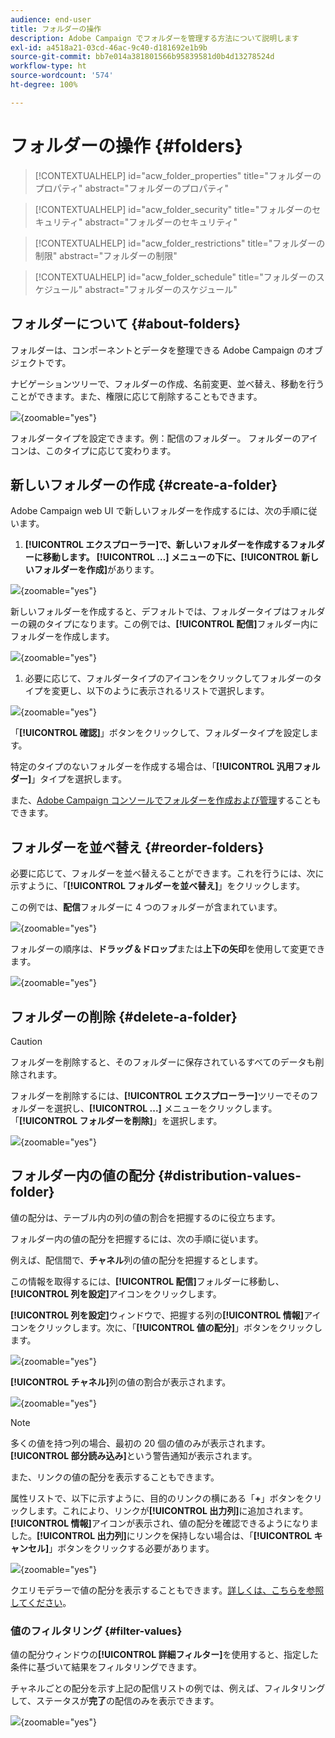 ```yaml
---
audience: end-user
title: フォルダーの操作
description: Adobe Campaign でフォルダーを管理する方法について説明します
exl-id: a4518a21-03cd-46ac-9c40-d181692e1b9b
source-git-commit: bb7e014a381801566b95839581d0b4d13278524d
workflow-type: ht
source-wordcount: '574'
ht-degree: 100%

---
```


# フォルダーの操作 {#folders}

>[!CONTEXTUALHELP]
>id="acw_folder_properties"
>title="フォルダーのプロパティ"
>abstract="フォルダーのプロパティ"

>[!CONTEXTUALHELP]
>id="acw_folder_security"
>title="フォルダーのセキュリティ"
>abstract="フォルダーのセキュリティ"

>[!CONTEXTUALHELP]
>id="acw_folder_restrictions"
>title="フォルダーの制限"
>abstract="フォルダーの制限"

>[!CONTEXTUALHELP]
>id="acw_folder_schedule"
>title="フォルダーのスケジュール"
>abstract="フォルダーのスケジュール"

## フォルダーについて {#about-folders}

フォルダーは、コンポーネントとデータを整理できる Adobe Campaign のオブジェクトです。

ナビゲーションツリーで、フォルダーの作成、名前変更、並べ替え、移動を行うことができます。また、権限に応じて削除することもできます。

![](assets/folders.png){zoomable="yes"}

フォルダータイプを設定できます。例：配信のフォルダー。
フォルダーのアイコンは、このタイプに応じて変わります。

## 新しいフォルダーの作成 {#create-a-folder}

Adobe Campaign web UI で新しいフォルダーを作成するには、次の手順に従います。

1. **[!UICONTROL エクスプローラー]**で、新しいフォルダーを作成するフォルダーに移動します。
**[!UICONTROL …]** メニューの下に、**[!UICONTROL 新しいフォルダーを作成]**&#x200B;があります。

![](assets/folder_create.png){zoomable="yes"}

新しいフォルダーを作成すると、デフォルトでは、フォルダータイプはフォルダーの親のタイプになります。この例では、**[!UICONTROL 配信]**&#x200B;フォルダー内にフォルダーを作成します。

![](assets/folder_new.png){zoomable="yes"}

1. 必要に応じて、フォルダータイプのアイコンをクリックしてフォルダーのタイプを変更し、以下のように表示されるリストで選択します。

![](assets/folder_type.png){zoomable="yes"}

「**[!UICONTROL 確認]**」ボタンをクリックして、フォルダータイプを設定します。

特定のタイプのないフォルダーを作成する場合は、「**[!UICONTROL 汎用フォルダー]**」タイプを選択します。

また、[Adobe Campaign コンソールでフォルダーを作成および管理](https://experienceleague.adobe.com/ja/docs/campaign/campaign-v8/config/configuration/folders-and-views)することもできます。


## フォルダーを並べ替え {#reorder-folders}

必要に応じて、フォルダーを並べ替えることができます。これを行うには、次に示すように、「**[!UICONTROL フォルダーを並べ替え]**」をクリックします。

この例では、**配信**&#x200B;フォルダーに 4 つのフォルダーが含まれています。

![](assets/folder-reorder.png){zoomable="yes"}

フォルダーの順序は、**ドラッグ＆ドロップ**&#x200B;または&#x200B;**上下の矢印**&#x200B;を使用して変更できます。

![](assets/folder-draganddrop.png){zoomable="yes"}


## フォルダーの削除 {#delete-a-folder}

>[!CAUTION]
>
>フォルダーを削除すると、そのフォルダーに保存されているすべてのデータも削除されます。

フォルダーを削除するには、**[!UICONTROL エクスプローラー]**&#x200B;ツリーでそのフォルダーを選択し、**[!UICONTROL ...]** メニューをクリックします。
「**[!UICONTROL フォルダーを削除]**」を選択します。

![](assets/folder_delete.png){zoomable="yes"}

## フォルダー内の値の配分 {#distribution-values-folder}

値の配分は、テーブル内の列の値の割合を把握するのに役立ちます。

フォルダー内の値の配分を把握するには、次の手順に従います。

例えば、配信間で、**チャネル**&#x200B;列の値の配分を把握するとします。

この情報を取得するには、**[!UICONTROL 配信]**&#x200B;フォルダーに移動し、**[!UICONTROL 列を設定]**&#x200B;アイコンをクリックします。

**[!UICONTROL 列を設定]**&#x200B;ウィンドウで、把握する列の&#x200B;**[!UICONTROL 情報]**&#x200B;アイコンをクリックします。次に、「**[!UICONTROL 値の配分]**」ボタンをクリックします。

![](assets/values_deliveries.png){zoomable="yes"}

**[!UICONTROL チャネル]**&#x200B;列の値の割合が表示されます。

![](assets/values_percentage.png){zoomable="yes"}

>[!NOTE]
>
> 多くの値を持つ列の場合、最初の 20 個の値のみが表示されます。**[!UICONTROL 部分読み込み]**&#x200B;という警告通知が表示されます。

また、リンクの値の配分を表示することもできます。

属性リストで、以下に示すように、目的のリンクの横にある「**+**」ボタンをクリックします。これにより、リンクが&#x200B;**[!UICONTROL 出力列]**&#x200B;に追加されます。**[!UICONTROL 情報]**&#x200B;アイコンが表示され、値の配分を確認できるようになりました。**[!UICONTROL 出力列]**&#x200B;にリンクを保持しない場合は、「**[!UICONTROL キャンセル]**」ボタンをクリックする必要があります。

![](assets/values_link.png){zoomable="yes"}

クエリモデラーで値の配分を表示することもできます。[詳しくは、こちらを参照してください](../query/build-query.md#distribution-of-values-in-a-query)。

### 値のフィルタリング {#filter-values}

値の配分ウィンドウの&#x200B;**[!UICONTROL 詳細フィルター]**&#x200B;を使用すると、指定した条件に基づいて結果をフィルタリングできます。

チャネルごとの配分を示す上記の配信リストの例では、例えば、フィルタリングして、ステータスが&#x200B;**完了**&#x200B;の配信のみを表示できます。

![](assets/values_filter.png){zoomable="yes"}
